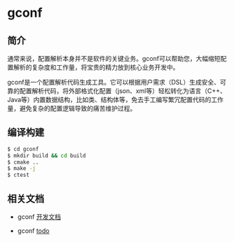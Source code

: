 # gconf

## 简介

通常来说，配置解析本身并不是软件的关键业务。gconf可以帮助您，大幅缩短配置解析的复杂度和工作量，将宝贵的精力放到核心业务开发中。

gconf是一个配置解析代码生成工具。它可以根据用户需求（DSL）生成安全、可靠的配置解析代码，将外部格式化配置（json、xml等）轻松转化为语言（C++、Java等）内置数据结构，比如类、结构体等，免去手工编写繁冗配置代码的工作量，避免复杂的配置逻辑导致的痛苦维护过程。

## 编译构建

```bash
$ cd gconf
$ mkdir build && cd build
$ cmake ..
$ make -j
$ ctest
```

## 相关文档

- gconf [开发文档](./doc/devlog.md)

- gconf [todo](./doc/todo.md)